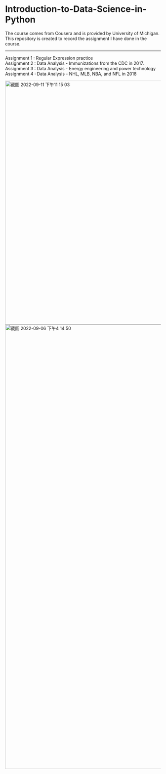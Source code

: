 # Introduction-to-Data-Science-in-Python
The course comes from Cousera and is provided by University of Michigan.   
This repository is created to record the assignment I have done in the course.  

---  
Assignment 1 : Regular Expression practice  
Assignment 2 : Data Analysis - Immunizations from the CDC in 2017.  
Assignment 3 : Data Analysis - Energy engineering and power technology  
Assignment 4 : Data Analysis - NHL, MLB, NBA, and NFL in 2018  

<img width="789" alt="截圖 2022-09-11 下午11 15 03" src="https://user-images.githubusercontent.com/103521272/189535177-32e3ef40-f39b-4197-86f5-4eabba269e24.png">
  
    
<img width="1439" alt="截圖 2022-09-06 下午4 14 50" src="https://user-images.githubusercontent.com/103521272/189535228-bdefd20c-4518-4a14-b6c9-35e0818ea444.png">
